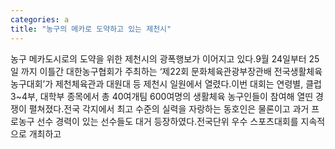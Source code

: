 ```yaml
---
categories: a
title: "농구의 메카로 도약하고 있는 제천시"
---
```

농구 메카도시로의 도약을 위한 제천시의 광폭행보가 이어지고 있다.9월 24일부터 25일 까지 이틀간 대한농구협회가 주최하는 &lsquo;제22회 문화체육관광부장관배 전국생활체육농구대회&rsquo;가 제천체육관과 대원대 등 제천시 일원에서 열렸다.이번 대회는 연령별, 클럽 3~4부, 대학부 종목에서 총 40여개팀 600여명의 생활체육 농구인들이 참여해 열띤 경쟁이 펼쳐졌다.전국 각지에서 최고 수준의 실력을 자랑하는 동호인은 물론이고 과거 프로농구 선수 경력이 있는 선수들도 대거 등장하였다.전국단위 우수 스포츠대회를 지속적으로 개최하고